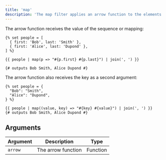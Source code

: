 ```yaml
---
title: 'map'
description: 'The map filter applies an arrow function to the elements of a sequence or a mapping.'
---
```


The arrow function receives the value of the sequence or mapping:

```canvas
{% set people = [
  { first: 'Bob', last: 'Smith' },
  { first: 'Alice', last: 'Dupond' },
] %}

{{ people | map(p => "#{p.first} #{p.last}") | join(', ') }}

{# outputs Bob Smith, Alice Dupond #}
```

The arrow function also receives the key as a second argument:

```canvas
{% set people = {
  "Bob": "Smith",
  "Alice": "Dupond",
} %}

{{ people | map((value, key) => "#{key} #{value}") | join(', ') }}
{# outputs Bob Smith, Alice Dupond #}
```

## Arguments

| Argument | Description        | Type     |
| -------- | ------------------ | -------- |
| `arrow`  | The arrow function | Function |
